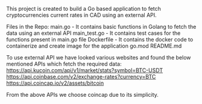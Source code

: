 This project is created to build a Go based application to fetch cryptocurrencies current rates in CAD using an external API.

Files in the Repo:
    main.go - It contains basic functions in Golang to fetch the data using an external API
    main_test.go - It contains test cases for the functions present in main.go file
    Dockerfile - It contains the docker code to containerize and create image for the application
    go.mod 
    README.md

To use external API we have looked various websites and found the below mentioned APIs which fetch the required data:
	https://api.kucoin.com/api/v1/market/stats?symbol=BTC-USDT
    https://api.coinbase.com/v2/exchange-rates?currency=BTC
    https://api.coincap.io/v2/assets/bitcoin 
    
From the above APIs we choose coincap due to its simplicity.

